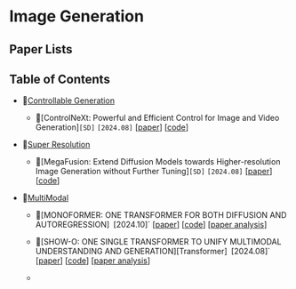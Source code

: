 
# Image Generation

## Paper Lists

## Table of Contents
- 📌[Controllable Generation](#controllable-generation)
  - 🔧[ControlNeXt: Powerful and Efficient Control for Image and Video Generation]`[SD]` `[2024.08]` \[[paper](https://arxiv.org/abs/2408.06070)\] \[[code](https://github.com/dvlab-research/ControlNeXt)\] 

- 📌[Super Resolution](#super-resolution )
    - 🔧[MegaFusion: Extend Diffusion Models towards Higher-resolution Image Generation without Further Tuning]`[SD]` `[2024.08]` \[[paper](https://arxiv.org/abs/2408.11001)\] \[[code](https://haoningwu3639.github.io/MegaFusion)\]

- 📌[MultiModal](#multi-modal )
   - 🔧[MONOFORMER: ONE TRANSFORMER FOR BOTH DIFFUSION AND AUTOREGRESSION]` `[2024.10]` \[[paper](https://arxiv.org/abs/2409.16280)\] \[[code](https://github.com/MonoFormer/MonoFormer)\] \[[paper analysis](https://mickeyding.github.io/post/%E3%80%90-lun-wen-yue-du-%E3%80%91MONOFORMER-%20ONE%20TRANSFORMER%20FOR%20BOTH%20DIFFUSION%20AND%20AUTOREGRESSION.html)\]
   - 🔧[SHOW-O: ONE SINGLE TRANSFORMER TO UNIFY MULTIMODAL UNDERSTANDING AND GENERATION][Transformer]` `[2024.08]` \[[paper](https://arxiv.org/abs/2408.12528)\] \[[code](https://github.com/showlab/Show-o)\] \[[paper analysis](https://mickeyding.github.io/post/%E3%80%90-lun-wen-yue-du-%E3%80%91Show-o-%20ONE%20SINGLE%20TRANSFORMER%20TO%20UNIFY%20MULTIMODAL%20UNDERSTANDING%20AND%20GENERATION.html)\]
   
   - 

     
